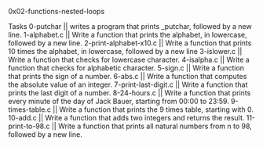 0x02-functions-nested-loops

Tasks
0-putchar || writes a program that prints _putchar, followed by a new line.
1-alphabet.c || Write a function that prints the alphabet, in lowercase, followed by a new line.
2-print-alphabet-x10.c || Write a function that prints 10 times the alphabet, in lowercase, followed by a new line
3-islower.c || Write a function that checks for lowercase character.
4-isalpha.c || Write a function that checks for alphabetic character.
5-sign.c || Write a function that prints the sign of a number.
6-abs.c || Write a function that computes the absolute value of an integer.
7-print-last-digit.c || Write a function that prints the last digit of a number.
8-24-hours.c || Write a function that prints every minute of the day of Jack Bauer, starting from 00:00 to 23:59.
9-times-table.c || Write a function that prints the 9 times table, starting with 0.
10-add.c || Write a function that adds two integers and returns the result.
11-print-to-98.c || Write a function that prints all natural numbers from n to 98, followed by a new line.
